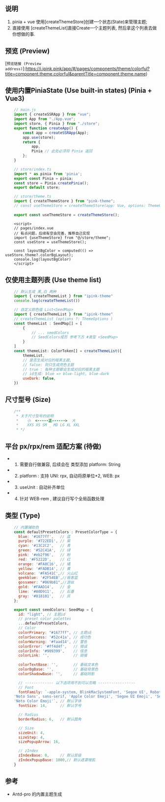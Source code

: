 ## 说明
1. pinia + vue 使用[createThemeStore]创建一个状态(State)来管理主题; 
2. 直接使用 [createThemeList]直接Create一个主题列表, 然后拿这个列表去做你想做的事. 

## 预览 (Preview)
[`预览链接 (Preview address)`]:https://i.ipink.pink/app/#/pages/components/theme/colorful?title=component.theme.colorful&parentTitle=component.theme.name)

## 使用内置PiniaState (Use built-in states) (Pinia + Vue3)
```javascript
    // main.js 
    import { createSSRApp } from "vue";
    import App from "./App.vue";
    import store, { Pinia } from "./store";
    export function createApp() {
        const app = createSSRApp(App);
        app.use(store);
        return {
            app,
            Pinia // 此处必须将 Pinia 返回
        };
    }
```
```javascript
    // store/index.ts
    import * as pinia from 'pinia';
    export const Pinia = pinia;
    const store = Pinia.createPinia();
    export default store;
```
```javascript
    // store/theme.ts
    import { createThemeStore } from "pink-theme";
    // const useThemeStore = createThemeStore(app: Vue, options: ThemeOptions);
    
    export const useThemeStore = createThemeStore();
```
```vue
    <script>
    // pages/index.vue
    // 有点问题，后续有空会完善，推荐自己实现
    import {useThemeStore} from "@/store/theme";
    const useStore = useThemeStore();
    
    const layoutBgColor = computed(() => useStore.theme?.colorBgLayout);
    console.log(layoutBgColor)
    </script>
```

## 仅使用主题列表 (Use theme list)
```javascript
	// 默认生成 黑,白 两种
	import { createThemeList } from "ipink-theme"
	console.log(createThemeList())
```
```javascript
	// 自定义颜色值 List<SeedMap>
	import { createThemeList } from "ipink-theme"
	// createThemeList (options ?: ThemeOptions )
	const themeList : SeedMap[] = [
		{
			// ... seedColors 
			// SeedColors成员 参考下方 #类型 <SeedMap>
		}
	]
	const themeList: ColorToken[] = createThemeList({
		themeList,
		// 是否生成对应的暗黑主题, 
		// false: 则只生成亮色主题
		// true : 每种主题都会生成对应的暗黑主题
		// id生成: blue => blue-light, blue-dark
		useDark: false, 
	})
```

## 尺寸型号 (Size)
```javascript
	/**
	 * 关于尺寸型号的说明
	 *    小  <-----正------>  大
	 *    XXS XS SM _ MD LG XL XXL
	 * */
```

## 平台 px/rpx/rem 适配方案 (待做)
* 1. 需要自行做兼容, 后续会在 <ThemeOptions> 类型添加 platform: String
* 2. platform : 支持 UNI: rpx, 自动将原单位*2, WEB: px
* 3. useUnit  : 自动补齐单位
* 4. 针对 WEB-rem , 建议自行写个全局函数处理


## 类型 (Type) <SeedMap>
```javascript
	// 内置辅助色
	const defaultPresetColors : PresetColorType = {
	  blue: '#1677ff',   // 蓝
	  purple: '#722ED1', // 紫
	  cyan: '#13C2C2',   // 青
	  green: '#52C41A',  // 绿
	  pink: '#eb2f96',   // 粉
	  red: '#F5222D',    // 红
	  orange: '#FA8C16', // 橘
	  yellow: '#FADB14', // 黄
	  volcano: '#FA541C',// 火山红
	  geekblue: '#2F54EB',//极客蓝
	  gossamer: "#069b81",//游丝 
	  gold: '#FAAD14',   // 金
	  lime: '#A0D911',   // 石墨
	  gray: '#818181',   // 灰
	};

	export const seedColors: SeedMap = {
	  id: "light", // 主题id
	  // preset color palettes
	  ...defaultPresetColors,
	  // Color
	  colorPrimary: "#1677ff", // 主题sE
	  colorSuccess: '#52c41a', // 成功色
	  colorWarning: '#faad14', // 警告
	  colorError: '#ff4d4f',   // 错误
	  colorInfo: '#909399',    // 信息
	  colorLink: '',           // 链接
	  
	  colorTextBase: '',       // 基础文本色
	  colorBgBase: '',         // 基础背景色
	  colorShadowBase: '',     // 基础阴影

	  // ------------- 以下选项用不到可以忽略 -----------------
	  // Font
	  fontFamily: `-apple-system, BlinkMacSystemFont, 'Segoe UI', Roboto, 'Helvetica Neue', Arial,
	'Noto Sans', sans-serif, 'Apple Color Emoji', 'Segoe UI Emoji', 'Segoe UI Symbol',
	'Noto Color Emoji'`, // 默认字体
	  fontSize: 14,      // 默认字号

	  // Radius
	  borderRadius: 6,   // 默认圆角

	  // Size
	  sizeUnit: 4,       
	  sizeStep: 4,       
	  sizePopupArrow: 16,

	  // zIndex
	  zIndexBase: 0,     // 默认层级
	  zIndexPopupBase: 1000,// 默认遮罩增肌
	}
```

## 参考
* Antd-pro 的内置主题生成
